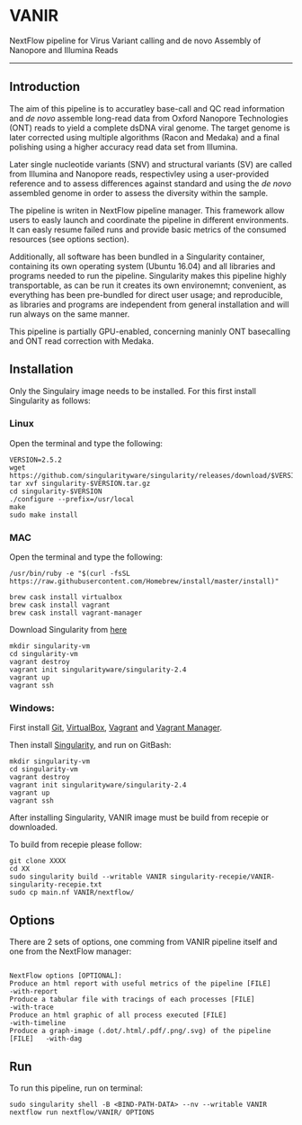 # VANIR

NextFlow pipeline for Virus Variant calling and de novo Assembly of Nanopore and Illumina Reads

-----------------------------------------------------------------------------------------------

## Introduction
The aim of this pipeline is to accuratley base-call and QC read information and _de novo_ assemble long-read data from Oxford Nanopore Technologies (ONT) reads to yield a complete dsDNA viral genome. The target genome is later corrected using multiple algorithms (Racon and Medaka) and a final polishing using a higher accuracy read data set from Illumina.

Later single nucleotide variants (SNV) and structural variants (SV) are called from Illumina and Nanopore reads, respectivley using a user-provided reference and to assess differences against standard and using the _de novo_ assembled genome in order to assess the diversity within the sample.

The pipeline is writen in NextFlow pipeline manager. This framework allow users to easly launch and coordinate the pipeline in different environments. It can easly resume failed runs and provide basic metrics of the consumed resources (see options section).

Additionally, all software has been bundled in a Singularity container, containing its own operating system (Ubuntu 16.04) and all libraries and programs needed to run the pipeline. Singularity makes this pipeline highly transportable, as can be run it creates its own environemnt; convenient, as everything has been pre-bundled for direct user usage; and reproducible, as libraries and programs are independent from general installation and will run always on the same manner.

This pipeline is partially GPU-enabled, concerning maninly ONT basecalling and ONT read correction with Medaka.

## Installation

Only the Singulairy image needs to be installed. For this first install Singularity as follows:

### Linux
Open the terminal and type the following:

```
VERSION=2.5.2
wget https://github.com/singularityware/singularity/releases/download/$VERSION/singularity-$VERSION.tar.gz
tar xvf singularity-$VERSION.tar.gz
cd singularity-$VERSION
./configure --prefix=/usr/local
make
sudo make install
```

### MAC
Open the terminal and type the following:

```
/usr/bin/ruby -e "$(curl -fsSL https://raw.githubusercontent.com/Homebrew/install/master/install)"

brew cask install virtualbox
brew cask install vagrant
brew cask install vagrant-manager

```

Download Singularity from [here](https://app.vagrantup.com/singularityware/boxes/singularity-2.4/versions/2.4)

```
mkdir singularity-vm
cd singularity-vm
vagrant destroy
vagrant init singularityware/singularity-2.4
vagrant up
vagrant ssh
```

### Windows:

First install [Git](https://git-for-windows.github.io/), [VirtualBox](https://www.virtualbox.org/wiki/Downloads), [Vagrant](https://www.vagrantup.com/downloads.html) and [Vagrant Manager](https://www.vagrantup.com/downloads.html).

Then install [Singularity](https://app.vagrantup.com/singularityware/boxes/singularity-2.4/versions/2.4), and run on GitBash:

```
mkdir singularity-vm
cd singularity-vm
vagrant destroy
vagrant init singularityware/singularity-2.4
vagrant up
vagrant ssh

```

After installing Singularity, VANIR image must be build from recepie or downloaded.

To build from recepie please follow:

```
git clone XXXX
cd XX
sudo singularity build --writable VANIR singularity-recepie/VANIR-singularity-recepie.txt
sudo cp main.nf VANIR/nextflow/
```

## Options
There are 2 sets of options, one comming from VANIR pipeline itself and one from the NextFlow manager:

```                                                                                                                                                                                                                                                                                                                                                                                                      Mandatory options:                                                                                                                                                                                             Folder to raw fast5 reads [PATH]:                                          --fast5                                                                                                                     Illumina 1st pair-end reads (can be .gz) [FILE]:                           --read1                                                                                                                     Illumina 2nd pair-end reads (can be .gz) [FILE]:                           --read2                                                                                                                     Illumina adapters [FILE]:                                                  --illumina_adapters                                                                                                         Sample prefix [FILE]:                                                      --prefix                                                                                                                    Reference genome [FILE]:                                                   --reference                                                                                                                 Sequencing contaminants [FILE]:                                            --contaminants                                                                                                              Number of CPUs asked [NUMERIC]:                                            --cpu                                                                                                                       GPU-enabled ('true' enabled // 'false' disabled) [Boolean]:                --gpu                                                                                                                       Guppy-basecalling mode ('precise' for hac // 'fast' for fast) [Boolean]:   --guppy_algorithm                                                                                                           Expected genome size (STRING, eg 35k, 8g or 250m):                         --genome_size                                                                                                                                                                                                                                                                                                                  
```
```
NextFlow options [OPTIONAL]:                                                                                                                                                                               Produce an html report with useful metrics of the pipeline [FILE]          -with-report                                                                                                                Produce a tabular file with tracings of each processes [FILE]              -with-trace                                                                                                                 Produce an html graphic of all process executed [FILE]                     -with-timeline                                                                                                              Produce a graph-image (.dot/.html/.pdf/.png/.svg) of the pipeline [FILE]   -with-dag       
```
## Run

To run this pipeline, run on terminal:

```                                                                                                                                                                                                                                                                                                                                                               
sudo singularity shell -B <BIND-PATH-DATA> --nv --writable VANIR
nextflow run nextflow/VANIR/ OPTIONS 
```
